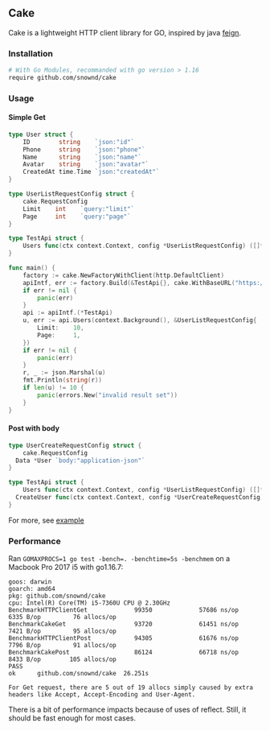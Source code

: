 ## Cake

Cake is a lightweight HTTP client library for GO, inspired by java [feign](https://github.com/OpenFeign/feign).


### Installation

```bash
# With Go Modules, recommanded with go version > 1.16
require github.com/snownd/cake
```

### Usage

#### Simple Get

```go
type User struct {
	ID        string    `json:"id"`
	Phone     string    `json:"phone"`
	Name      string    `json:"name"`
	Avatar    string    `json:"avatar"`
	CreatedAt time.Time `json:"createdAt"`
}

type UserListRequestConfig struct {
	cake.RequestConfig
	Limit    int    `query:"limit"`
	Page     int    `query:"page"`
}

type TestApi struct {
	Users func(ctx context.Context, config *UserListRequestConfig) ([]*User, error) `method:"GET" url:"/users"`
}

func main() {
	factory := cake.NewFactoryWithClient(http.DefaultClient)
	apiIntf, err := factory.Build(&TestApi{}, cake.WithBaseURL("https://{id}.mockapi.io/api/v1"))
	if err != nil {
		panic(err)
	}
	api := apiIntf.(*TestApi)
	u, err := api.Users(context.Background(), &UserListRequestConfig{
		Limit:    10,
		Page:     1,
	})
	if err != nil {
		panic(err)
	}
	r, _ := json.Marshal(u)
	fmt.Println(string(r))
	if len(u) != 10 {
		panic(errors.New("invalid result set"))
	}
}

```

#### Post with body

```go
type UserCreateRequestConfig struct {
	cake.RequestConfig
  Data *User `body:"application-json"`
}

type TestApi struct {
	Users func(ctx context.Context, config *UserListRequestConfig) ([]*User, error) `method:"GET" url:"/users"`
  CreateUser func(ctx context.Context, config *UserCreateRequestConfig) ([]*User, error) `method:"POST" url:"/users"`
}
```

For more, see [example](./example/main.go)

### Performance

Ran `GOMAXPROCS=1 go test -bench=. -benchtime=5s -benchmem` on a Macbook Pro 2017 i5 with go1.16.7:

```
goos: darwin
goarch: amd64
pkg: github.com/snownd/cake
cpu: Intel(R) Core(TM) i5-7360U CPU @ 2.30GHz
BenchmarkHTTPClientGet             99350             57686 ns/op            6335 B/op         76 allocs/op
BenchmarkCakeGet                   93720             61451 ns/op            7421 B/op         95 allocs/op
BenchmarkHTTPClientPost            94305             61676 ns/op            7796 B/op         91 allocs/op
BenchmarkCakePost                  86124             66718 ns/op            8433 B/op        105 allocs/op
PASS
ok      github.com/snownd/cake  26.251s

For Get request, there are 5 out of 19 allocs simply caused by extra headers like Accept, Accept-Encoding and User-Agent.
```

There is a bit of performance impacts because of uses of reflect. Still, it should be fast enough for most cases.
